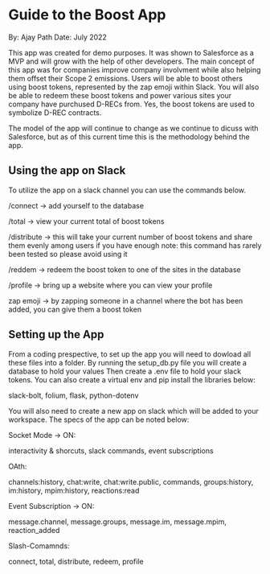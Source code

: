 # Guide to the Boost App

By: Ajay Path
Date: July 2022

This app was created for demo purposes. It was shown to Salesforce as a MVP and will grow with the help of other developers. The main concept of this app was for companies improve company involvment while also helping them offset their Scope 2 emissions. Users will be able to boost others using boost tokens, represented by the zap emoji within Slack. You will also be able to redeem these boost tokens and power various sites your company have purchused D-RECs from. Yes, the boost tokens are used to symbolize D-REC contracts.

The model of the app will continue to change as we continue to dicuss with Salesforce, but as of this current time this is the methodology behind the app.


## Using the app on Slack
To utilize the app on a slack channel you can use the commands below.

/connect -> add yourself to the database

/total -> view your current total of boost tokens

/distribute -> this will take your current number of boost tokens and share them evenly among users if you have enough
               note: this command has rarely been tested so please avoid using it
               
/reddem -> redeem the boost token to one of the sites in the database

/profile -> bring up a website where you can view your profile

zap emoji -> by zapping someone in a channel where the bot has been added, you can give them a boost token


## Setting up the App
From a coding prespective, to set up the app you will need to dowload all these files into a folder. By running the setup_db.py file you will create a database to hold your values Then create a .env file to hold your slack tokens. You can also create a virtual env and pip install the libraries below:

slack-bolt, folium, flask, python-dotenv


You will also need to create a new app on slack which will be added to your workspace. The specs of the app can be noted below:

Socket Mode -> ON:

interactivity & shorcuts, slack commands, event subscriptions


OAth:

channels:history, chat:write, chat:write.public, commands, groups:history, im:history, mpim:history, reactions:read


Event Subscription -> ON:

message.channel, message.groups, message.im, message.mpim, reaction_added


Slash-Comamnds:

connect, total, distribute, redeem, profile

